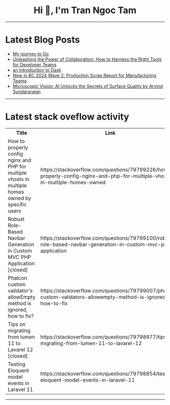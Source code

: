 <h1 align="center">Hi 👋, I'm Tran Ngoc Tam</h1>

---

# Latest Blog Posts 
<!-- BLOG-POST-LIST:START -->
- [My journey to Go](https://dev.to/ruxozheng/my-journey-to-go-2ji2)
- [Unleashing the Power of Collaboration: How to Harness the Right Tools for Developer Teams](https://dev.to/mikeover/unleashing-the-power-of-collaboration-how-to-harness-the-right-tools-for-developer-teams-224f)
- [an introduction to Dask](https://dev.to/sengseng/an-introduction-to-dask-4kgi)
- [New in BC 2024 Wave 2: Production Scrap Report for Manufacturing Teams](https://dev.to/jeffreybulanadi/new-in-bc-2024-wave-2-production-scrap-report-for-manufacturing-teams-2h5h)
- [Microscopic Vision: AI Unlocks the Secrets of Surface Quality by Arvind Sundararajan](https://dev.to/arvind_sundararajan/microscopic-vision-ai-unlocks-the-secrets-of-surface-quality-by-arvind-sundararajan-19al)
<!-- BLOG-POST-LIST:END -->

---

# Latest stack oveflow activity
<table>
  <tr><th>Title</th><th>Link</th></tr>
  <!-- STACKOVERFLOW:START --><tr><td>How to properly config nginx and PHP for multiple vhosts in multiple homes owned by specific users</td><td>https://stackoverflow.com/questions/79799226/how-to-properly-config-nginx-and-php-for-multiple-vhosts-in-multiple-homes-owned</td></tr><tr><td>Robust Role-Based Navbar Generation in Custom MVC PHP Application [closed]</td><td>https://stackoverflow.com/questions/79799100/robust-role-based-navbar-generation-in-custom-mvc-php-application</td></tr><tr><td>Phalcon custom validator&#39;s allowEmpty method is ignored, how to fix?</td><td>https://stackoverflow.com/questions/79799007/phalcon-custom-validators-allowempty-method-is-ignored-how-to-fix</td></tr><tr><td>Tips on migrating from lumen 11 to Lavarel 12 [closed]</td><td>https://stackoverflow.com/questions/79798977/tips-on-migrating-from-lumen-11-to-lavarel-12</td></tr><tr><td>Testing Eloquent model events in Laravel 11</td><td>https://stackoverflow.com/questions/79798854/testing-eloquent-model-events-in-laravel-11</td></tr><!-- STACKOVERFLOW:END -->
</table>

---


